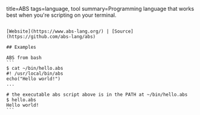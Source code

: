 title=ABS
tags=language, tool
summary=Programming language that works best when you're scripting on your terminal.
~~~~~~

[Website](https://www.abs-lang.org/) | [Source](https://github.com/abs-lang/abs)

## Examples

ABS from bash
```
$ cat ~/bin/hello.abs
#! /usr/local/bin/abs
echo("Hello world!")
...

# the executable abs script above is in the PATH at ~/bin/hello.abs
$ hello.abs
Hello world!
```
